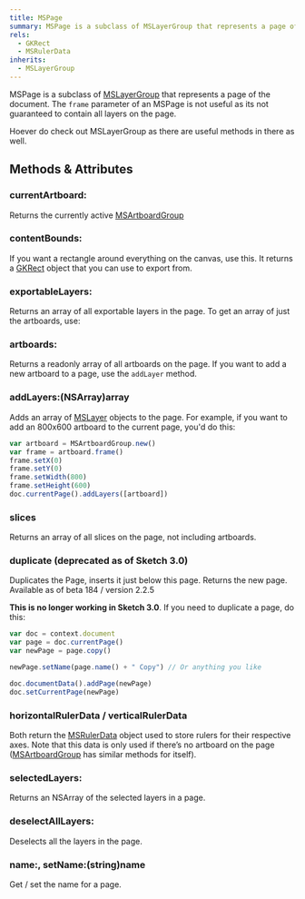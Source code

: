 ```yaml
---
title: MSPage
summary: MSPage is a subclass of MSLayerGroup that represents a page of the document. The <code>frame</code> parameter of an MSPage is not useful as its not guaranteed to contain all layers on the page.
rels:
  - GKRect
  - MSRulerData
inherits:
  - MSLayerGroup
---
```


MSPage is a subclass of [MSLayerGroup](/docs/MSLayerGroup/) that represents a page of the document.
The `frame` parameter of an MSPage is not useful as its not guaranteed to contain all layers on the page.

Hoever do check out MSLayerGroup as there are useful methods in there as well.

## Methods & Attributes

### currentArtboard:

Returns the currently active [MSArtboardGroup](/docs/MSArtboardGroup/)

### contentBounds:

If you want a rectangle around everything on the canvas, use this. It returns a [GKRect](/docs/GKRect/) object that you can use to export from.

### exportableLayers:

Returns an array of all exportable layers in the page. To get an array of just the artboards, use:

### artboards:

Returns a readonly array of all artboards on the page. If you want to add a new artboard to a page, use the `addLayer` method.

### addLayers:(NSArray)array

Adds an array of [MSLayer](/docs/MSLayer/) objects to the page. For example, if you want to add an 800x600 artboard to the current page, you'd do this:

```javascript
var artboard = MSArtboardGroup.new()
var frame = artboard.frame()
frame.setX(0)
frame.setY(0)
frame.setWidth(800)
frame.setHeight(600)
doc.currentPage().addLayers([artboard])
```

### slices

Returns an array of all slices on the page, not including artboards.

### duplicate (deprecated as of Sketch 3.0)

Duplicates the Page, inserts it just below this page. Returns the new page.
Available as of beta 184 / version 2.2.5

**This is no longer working in Sketch 3.0**. If you need to duplicate a page, do this:

```javascript
var doc = context.document
var page = doc.currentPage()
var newPage = page.copy()

newPage.setName(page.name() + " Copy") // Or anything you like

doc.documentData().addPage(newPage)
doc.setCurrentPage(newPage)
```

### horizontalRulerData / verticalRulerData

Both return the [MSRulerData](/docs/MSRulerData/) object used to store rulers for their respective axes. Note that this data is only used if there’s no artboard on the page ([MSArtboardGroup](/docs/MSArtboardGroup/) has similar methods for itself).

### selectedLayers:

Returns an NSArray of the selected layers in a page.

### deselectAllLayers:

Deselects all the layers in the page.

### name:, setName:(string)name

Get / set the name for a page.
